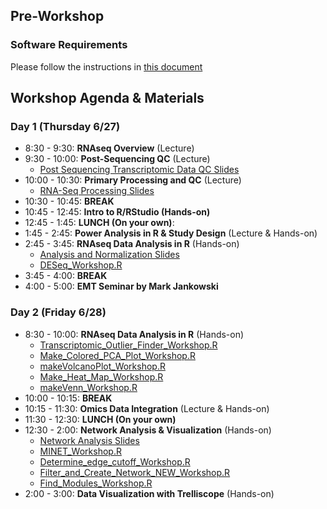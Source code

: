 ## Pre-Workshop
### Software Requirements
Please follow the instructions in [this document](Software_Requirements_2019.pdf)

## Workshop Agenda & Materials

### Day 1 (Thursday 6/27)
* 8:30 - 9:30: __RNAseq Overview__ (Lecture)
* 9:30 - 10:00: __Post-Sequencing QC__ (Lecture)
	* <a href="Post_Sequencing_Transcriptomic_Data_QC.pptx" download> Post Sequencing Transcriptomic Data QC Slides</a>
* 10:00 - 10:30: __Primary Processing and QC__ (Lecture)
	* <a href="RNA_Seq_Processing.pptx" download> RNA-Seq Processing Slides</a>
* 10:30 - 10:45: __BREAK__
* 10:45 - 12:45: __Intro to R/RStudio (Hands-on)__
* 12:45 - 1:45: __LUNCH (On your own)__: 
* 1:45 - 2:45: __Power Analysis in R & Study Design__ (Lecture & Hands-on) 
* 2:45 - 3:45: __RNAseq Data Analysis in R__ (Hands-on) 
	* <a href="Analysis_and_Normalization.pptx" download> Analysis and Normalization Slides</a>
	* <a href="DESeq_Workshop.R" download> DESeq\_Workshop.R</a>
* 3:45 - 4:00: __BREAK__ 
* 4:00 - 5:00: __EMT Seminar by Mark Jankowski__ 

### Day 2 (Friday 6/28)
* 8:30 - 10:00: __RNAseq Data Analysis in R__ (Hands-on)
	* <a href="Transcriptomic_Outlier_Finder_Workshop.R" download> Transcriptomic\_Outlier\_Finder\_Workshop.R</a>
	* <a href="Make_Colored_PCA_Plot_Workshop.R" download> Make\_Colored\_PCA\_Plot\_Workshop.R</a>
	* <a href="makeVolcanoPlot_Workshop.R" download> makeVolcanoPlot\_Workshop.R</a>
	* <a href="Make_Heat_Map_Workshop.R" download> Make\_Heat\_Map\_Workshop.R</a>
	* <a href="makeVenn_Workshop.R" download> makeVenn\_Workshop.R</a>
* 10:00 - 10:15: __BREAK__
* 10:15 - 11:30: __Omics Data Integration__ (Lecture & Hands-on) 
* 11:30 - 12:30: __LUNCH (On your own)__
* 12:30 - 2:00: __Network Analysis & Visualization__ (Hands-on)
	* <a href="Network_Analysis.pptx" download> Network Analysis Slides</a>
	* <a href="MINET_Workshop.R" download> MINET\_Workshop.R</a>
	* <a href="Determine_edge_cutoff_Workshop.R" download> Determine\_edge\_cutoff\_Workshop.R</a>
	* <a href="Filter_and_Create_Network_NEW_Workshop.R" download> Filter\_and\_Create\_Network\_NEW\_Workshop.R</a>
	* <a href="Find_Modules_Workshop.R" download> Find\_Modules\_Workshop.R</a> 
* 2:00 - 3:00: __Data Visualization with Trelliscope__ (Hands-on) 

